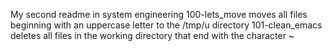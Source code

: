 My second readme in system engineering
100-lets_move moves all files beginning with an uppercase letter to the /tmp/u directory
101-clean_emacs deletes all files in the working directory that end with the character ~
